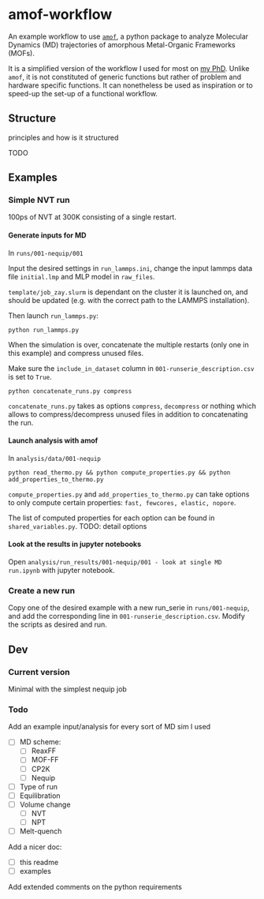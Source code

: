 # amof-workflow

An example workflow to use [`amof`](https://github.com/coudertlab/amof), a python package to analyze Molecular Dynamics (MD) trajectories of amorphous Metal-Organic Frameworks (MOFs). 

It is a simplified version of the workflow I used for most on [my PhD](https://www.theses.fr/s255984). Unlike `amof`, it is not constituted of generic functions but rather of problem and hardware specific functions.
It can nonetheless be used as inspiration or to speed-up the set-up of a functional workflow.


## Structure

principles and how is it structured

TODO

## Examples

### Simple NVT run

100ps of NVT at 300K consisting of a single restart.

#### Generate inputs for MD

In `runs/001-nequip/001`

Input the desired settings in `run_lammps.ini`, change the input lammps data file `initial.lmp` and MLP model in `raw_files`.

`template/job_zay.slurm` is dependant on the cluster it is launched on, and should be updated (e.g. with the correct path to the LAMMPS installation).

Then launch `run_lammps.py`:
```
python run_lammps.py
```

When the simulation is over, concatenate the multiple restarts (only one in this example) and compress unused files.

Make sure the `include_in_dataset` column in `001-runserie_description.csv` is set to `True`.

```
python concatenate_runs.py compress
```

`concatenate_runs.py` takes as options `compress`, `decompress` or nothing which allows to compress/decompress unused files in addition to concatenating the run.

#### Launch analysis with amof

In `analysis/data/001-nequip`

```
python read_thermo.py && python compute_properties.py && python add_properties_to_thermo.py
```

`compute_properties.py` and `add_properties_to_thermo.py` can take options to only compute certain properties: `fast, fewcores, elastic, nopore`.

The list of computed properties for each option can be found in `shared_variables.py`.
TODO: detail options

#### Look at the results in jupyter notebooks

Open `analysis/run_results/001-nequip/001 - look at single MD run.ipynb` with jupyter notebook.

### Create a new run

Copy one of the desired example with a new run_serie in `runs/001-nequip`, and add the corresponding line in `001-runserie_description.csv`.
Modify the scripts as desired and run.


## Dev

### Current version

Minimal with the simplest nequip job

### Todo

Add an example input/analysis for every sort of MD sim I used

- [ ] MD scheme:
  - [ ] ReaxFF
  - [ ]  MOF-FF
  - [ ] CP2K
  - [ ]  Nequip
- [ ]  Type of run
  - [ ] Equilibration
  - [ ] Volume change
    - [ ] NVT
    - [ ] NPT
  - [ ] Melt-quench

Add a nicer doc:
- [ ] this readme
- [ ] examples

Add extended comments on the python requirements
